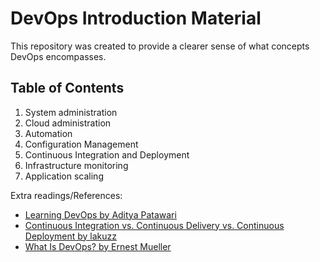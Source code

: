 # DevOps Introduction Material

This repository was created to provide a clearer sense of what concepts DevOps encompasses.

## Table of Contents

1. System administration
2. Cloud administration
3. Automation
4. Configuration Management
5. Continuous Integration and Deployment
6. Infrastructure monitoring
7. Application scaling

Extra readings/References:
- [Learning DevOps by Aditya Patawari](https://www.gitbook.com/book/adityapatawari/learning-devops/details)
- [Continuous Integration vs. Continuous Delivery vs. Continuous Deployment by lakuzz](http://stackoverflow.com/a/28628086)
- [What Is DevOps? by Ernest Mueller](https://theagileadmin.com/what-is-devops/)
